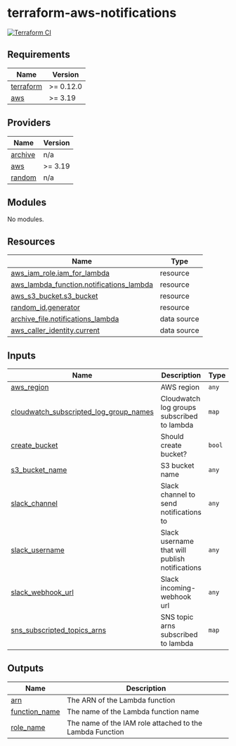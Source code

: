 # terraform-aws-notifications

[![Terraform CI](https://github.com/mvg-org/terraform-aws-notifications/actions/workflows/workflow.yaml/badge.svg)](https://github.com/mvg-org/terraform-aws-notifications/actions/workflows/workflow.yaml)

## Requirements

| Name | Version |
|------|---------|
| <a name="requirement_terraform"></a> [terraform](#requirement\_terraform) | >= 0.12.0 |
| <a name="requirement_aws"></a> [aws](#requirement\_aws) | >= 3.19 |

## Providers

| Name | Version |
|------|---------|
| <a name="provider_archive"></a> [archive](#provider\_archive) | n/a |
| <a name="provider_aws"></a> [aws](#provider\_aws) | >= 3.19 |
| <a name="provider_random"></a> [random](#provider\_random) | n/a |

## Modules

No modules.

## Resources

| Name | Type |
|------|------|
| [aws_iam_role.iam_for_lambda](https://registry.terraform.io/providers/hashicorp/aws/latest/docs/resources/iam_role) | resource |
| [aws_lambda_function.notifications_lambda](https://registry.terraform.io/providers/hashicorp/aws/latest/docs/resources/lambda_function) | resource |
| [aws_s3_bucket.s3_bucket](https://registry.terraform.io/providers/hashicorp/aws/latest/docs/resources/s3_bucket) | resource |
| [random_id.generator](https://registry.terraform.io/providers/hashicorp/random/latest/docs/resources/id) | resource |
| [archive_file.notifications_lambda](https://registry.terraform.io/providers/hashicorp/archive/latest/docs/data-sources/file) | data source |
| [aws_caller_identity.current](https://registry.terraform.io/providers/hashicorp/aws/latest/docs/data-sources/caller_identity) | data source |

## Inputs

| Name | Description | Type | Default | Required |
|------|-------------|------|---------|:--------:|
| <a name="input_aws_region"></a> [aws\_region](#input\_aws\_region) | AWS region | `any` | n/a | yes |
| <a name="input_cloudwatch_subscripted_log_group_names"></a> [cloudwatch\_subscripted\_log\_group\_names](#input\_cloudwatch\_subscripted\_log\_group\_names) | Cloudwatch log groups subscribed to lambda | `map` | `{}` | no |
| <a name="input_create_bucket"></a> [create\_bucket](#input\_create\_bucket) | Should create bucket? | `bool` | `true` | no |
| <a name="input_s3_bucket_name"></a> [s3\_bucket\_name](#input\_s3\_bucket\_name) | S3 bucket name | `any` | n/a | yes |
| <a name="input_slack_channel"></a> [slack\_channel](#input\_slack\_channel) | Slack channel to send notifications to | `any` | n/a | yes |
| <a name="input_slack_username"></a> [slack\_username](#input\_slack\_username) | Slack username that will publish notifications | `any` | n/a | yes |
| <a name="input_slack_webhook_url"></a> [slack\_webhook\_url](#input\_slack\_webhook\_url) | Slack incoming-webhook url | `any` | n/a | yes |
| <a name="input_sns_subscripted_topics_arns"></a> [sns\_subscripted\_topics\_arns](#input\_sns\_subscripted\_topics\_arns) | SNS topic arns subscribed to lambda | `map` | `{}` | no |

## Outputs

| Name | Description |
|------|-------------|
| <a name="output_arn"></a> [arn](#output\_arn) | The ARN of the Lambda function |
| <a name="output_function_name"></a> [function\_name](#output\_function\_name) | The name of the Lambda function name |
| <a name="output_role_name"></a> [role\_name](#output\_role\_name) | The name of the IAM role attached to the Lambda Function |
